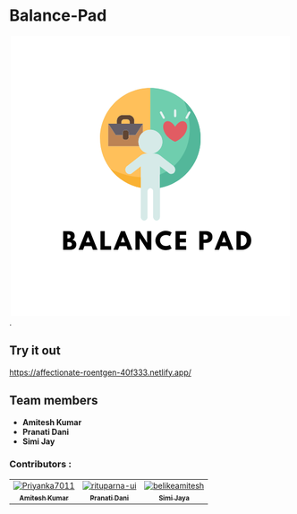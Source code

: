 # Balance-Pad

<div align="center">
 <img width:"30px" height: "30xp" src="./src/assets/logo.png" alt="logo">
 </div>.

## Try it out

https://affectionate-roentgen-40f333.netlify.app/

## Team members
- **Amitesh Kumar**
- **Pranati Dani**
- **Simi Jay**

 ### Contributors :
<!-- readme: contributors -start -->
<table>
<tr>
    <td align="center">
        <a href="https://github.com/belikeamitesh">
            <img src="https://avatars.githubusercontent.com/u/56907437?v=4" width="100;" alt="Priyanka7011"/>
            <br />
            <sub><b>Amitesh Kumar</b></sub>
        </a>
    </td>
    <td align="center">
        <a href="https://github.com/pranatidani-uw">
            <img src="https://avatars.githubusercontent.com/u/88809465?v=4" width="100;" alt="rituparna-ui"/>
            <br />
            <sub><b>Pranati Dani</b></sub>
        </a>
    </td>
    <td align="center">
        <a href="https://github.com/SimiJay">
            <img src="https://avatars.githubusercontent.com/u/75226420?v=4" width="100;" alt="belikeamitesh"/>
            <br />
            <sub><b>Simi Jaya</b></sub>
        </a>
    </td></tr>
</table>
<!-- readme: contributors -end -->
